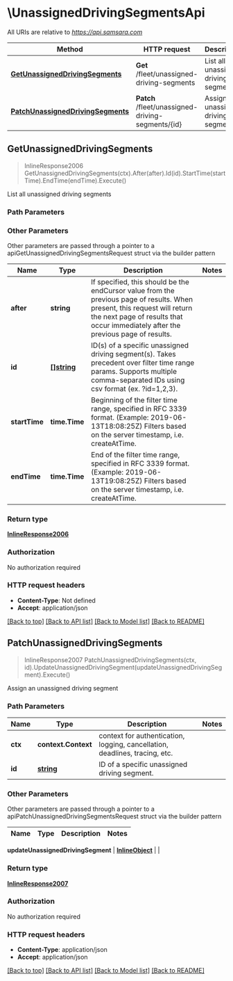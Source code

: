 # \UnassignedDrivingSegmentsApi

All URIs are relative to *https://api.samsara.com*

Method | HTTP request | Description
------------- | ------------- | -------------
[**GetUnassignedDrivingSegments**](UnassignedDrivingSegmentsApi.md#GetUnassignedDrivingSegments) | **Get** /fleet/unassigned-driving-segments | List all unassigned driving segments
[**PatchUnassignedDrivingSegments**](UnassignedDrivingSegmentsApi.md#PatchUnassignedDrivingSegments) | **Patch** /fleet/unassigned-driving-segments/{id} | Assign an unassigned driving segment



## GetUnassignedDrivingSegments

> InlineResponse2006 GetUnassignedDrivingSegments(ctx).After(after).Id(id).StartTime(startTime).EndTime(endTime).Execute()

List all unassigned driving segments



### Path Parameters



### Other Parameters

Other parameters are passed through a pointer to a apiGetUnassignedDrivingSegmentsRequest struct via the builder pattern


Name | Type | Description  | Notes
------------- | ------------- | ------------- | -------------
 **after** | **string** | If specified, this should be the endCursor value from the previous page of results. When present, this request will return the next page of results that occur immediately after the previous page of results. | 
 **id** | [**[]string**](string.md) | ID(s) of a specific unassigned driving segment(s). Takes precedent over filter time range params. Supports multiple comma-separated IDs using csv format (ex. ?id&#x3D;1,2,3). | 
 **startTime** | **time.Time** | Beginning of the filter time range, specified in RFC 3339 format. (Example: 2019-06-13T18:08:25Z) Filters based on the server timestamp, i.e. createAtTime. | 
 **endTime** | **time.Time** | End of the filter time range, specified in RFC 3339 format. (Example: 2019-06-13T19:08:25Z) Filters based on the server timestamp, i.e. createAtTime. | 

### Return type

[**InlineResponse2006**](inline_response_200_6.md)

### Authorization

No authorization required

### HTTP request headers

- **Content-Type**: Not defined
- **Accept**: application/json

[[Back to top]](#) [[Back to API list]](../README.md#documentation-for-api-endpoints)
[[Back to Model list]](../README.md#documentation-for-models)
[[Back to README]](../README.md)


## PatchUnassignedDrivingSegments

> InlineResponse2007 PatchUnassignedDrivingSegments(ctx, id).UpdateUnassignedDrivingSegment(updateUnassignedDrivingSegment).Execute()

Assign an unassigned driving segment



### Path Parameters


Name | Type | Description  | Notes
------------- | ------------- | ------------- | -------------
**ctx** | **context.Context** | context for authentication, logging, cancellation, deadlines, tracing, etc.
**id** | [**string**](.md) | ID of a specific unassigned driving segment. | 

### Other Parameters

Other parameters are passed through a pointer to a apiPatchUnassignedDrivingSegmentsRequest struct via the builder pattern


Name | Type | Description  | Notes
------------- | ------------- | ------------- | -------------

 **updateUnassignedDrivingSegment** | [**InlineObject**](InlineObject.md) |  | 

### Return type

[**InlineResponse2007**](inline_response_200_7.md)

### Authorization

No authorization required

### HTTP request headers

- **Content-Type**: application/json
- **Accept**: application/json

[[Back to top]](#) [[Back to API list]](../README.md#documentation-for-api-endpoints)
[[Back to Model list]](../README.md#documentation-for-models)
[[Back to README]](../README.md)

